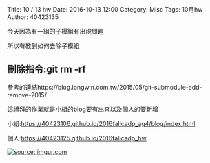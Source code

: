 Title: 10 / 13 hw
Date: 2016-10-13 12:00
Category: Misc
Tags: 10月hw
Author: 40423135



今天因為有一組的子模組有出現問題

所以有教到如何去除子模組

<!-- PELICAN_END_SUMMARY -->

## 刪除指令:git rm -rf

參考的連結https://blog.longwin.com.tw/2015/05/git-submodule-add-remove-2015/

這禮拜的作業就是小組的blog要有出來以及個人的要新增

小組:https://40423106.github.io/2016fallcadp_ag4/blog/index.html

個人:https://40423125.github.io/2016fallcadp_hw

<a href="http://imgur.com/vLLN4Dg"><img src="http://i.imgur.com/vLLN4Dg.jpg" title="source: imgur.com" /></a>


